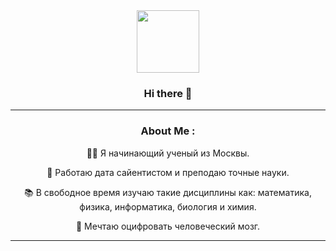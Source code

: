 <div id="header" align="center">
  <img src="https://media.giphy.com/media/M9gbBd9nbDrOTu1Mqx/giphy.gif" width="100"/>
  <div id="badges">
    
### Hi there 👋
---

### About Me :
👨‍🔬 Я начинающий ученый из Москвы.

🔭 Работаю дата сайентистом и преподаю точные науки.

📚 В свободное время изучаю такие дисциплины как: математика, физика, информатика, биология и химия.

🧠 Мечтаю оцифровать человеческий мозг.

---

